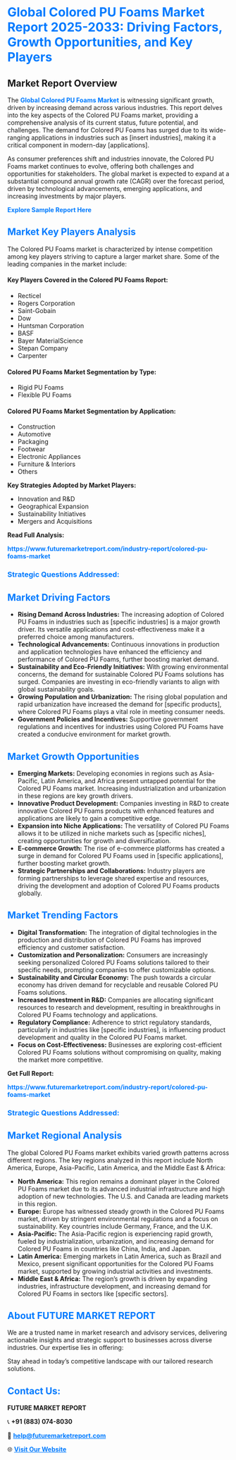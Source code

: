 <h1 style="color: #007BFF;">Global Colored PU Foams Market Report 2025-2033: Driving Factors, Growth Opportunities, and Key Players</h1>

<section id="overview">
<h2>Market Report Overview</h2>
<p>The <a href="https://www.futuremarketreport.com/industry-report/colored-pu-foams-market" style="color: #007BFF; text-decoration: none;"><strong>Global Colored PU Foams Market</strong></a> is witnessing significant growth, driven by increasing demand across various industries. This report delves into the key aspects of the Colored PU Foams market, providing a comprehensive analysis of its current status, future potential, and challenges. The demand for Colored PU Foams has surged due to its wide-ranging applications in industries such as [insert industries], making it a critical component in modern-day [applications].</p>
<p>As consumer preferences shift and industries innovate, the Colored PU Foams market continues to evolve, offering both challenges and opportunities for stakeholders. The global market is expected to expand at a substantial compound annual growth rate (CAGR) over the forecast period, driven by technological advancements, emerging applications, and increasing investments by major players.</p>
</section>

<section id="overview">
<p><a href="https://www.futuremarketreport.com/request-sample/reportId=87274" style="color: #007BFF; text-decoration: none;"><strong>Explore Sample Report Here</strong></a></p>
</section>

<section id="key-players">
<h2 style="color: #007BFF;">Market Key Players Analysis</h2>
<p>The Colored PU Foams market is characterized by intense competition among key players striving to capture a larger market share. Some of the leading companies in the market include:</p>
<h4>Key Players Covered in the Colored PU Foams Report:</h4>
<ul><li>Recticel</li><li>Rogers Corporation</li><li>Saint-Gobain</li><li>Dow</li><li>Huntsman Corporation</li><li>BASF</li><li>Bayer MaterialScience</li><li>Stepan Company</li><li>Carpenter</li></ul>
<h4>Colored PU Foams Market Segmentation by Type:</h4>
<ul><li>Rigid PU Foams</li><li>Flexible PU Foams</li></ul>

<h4>Colored PU Foams Market Segmentation by Application:</h4>
<ul><li>Construction</li><li>Automotive</li><li>Packaging</li><li>Footwear</li><li>Electronic Appliances</li><li>Furniture &amp; Interiors</li><li>Others</li></ul>
<p><strong>Key Strategies Adopted by Market Players:</strong></p>
<ul>
<li>Innovation and R&D</li>
<li>Geographical Expansion</li>
<li>Sustainability Initiatives</li>
<li>Mergers and Acquisitions</li>
</ul>
</section>

<section>
<p><strong>Read Full Analysis: </strong></p><a href="https://www.futuremarketreport.com/industry-report/colored-pu-foams-market" style="color: #007BFF; text-decoration: none;"><strong>https://www.futuremarketreport.com/industry-report/colored-pu-foams-market</strong></a>
<h3 style="color: #007BFF;">Strategic Questions Addressed:</h3>
</section>

<section id="driving-factors">
<h2 style="color: #007BFF;">Market Driving Factors</h2>
<ul>
<li><strong>Rising Demand Across Industries:</strong> The increasing adoption of Colored PU Foams in industries such as [specific industries] is a major growth driver. Its versatile applications and cost-effectiveness make it a preferred choice among manufacturers.</li>
<li><strong>Technological Advancements:</strong> Continuous innovations in production and application technologies have enhanced the efficiency and performance of Colored PU Foams, further boosting market demand.</li>
<li><strong>Sustainability and Eco-Friendly Initiatives:</strong> With growing environmental concerns, the demand for sustainable Colored PU Foams solutions has surged. Companies are investing in eco-friendly variants to align with global sustainability goals.</li>
<li><strong>Growing Population and Urbanization:</strong> The rising global population and rapid urbanization have increased the demand for [specific products], where Colored PU Foams plays a vital role in meeting consumer needs.</li>
<li><strong>Government Policies and Incentives:</strong> Supportive government regulations and incentives for industries using Colored PU Foams have created a conducive environment for market growth.</li>
</ul>
</section>

<section id="growth-opportunities">
<h2 style="color: #007BFF;">Market Growth Opportunities</h2>
<ul>
<li><strong>Emerging Markets:</strong> Developing economies in regions such as Asia-Pacific, Latin America, and Africa present untapped potential for the Colored PU Foams market. Increasing industrialization and urbanization in these regions are key growth drivers.</li>
<li><strong>Innovative Product Development:</strong> Companies investing in R&D to create innovative Colored PU Foams products with enhanced features and applications are likely to gain a competitive edge.</li>
<li><strong>Expansion into Niche Applications:</strong> The versatility of Colored PU Foams allows it to be utilized in niche markets such as [specific niches], creating opportunities for growth and diversification.</li>
<li><strong>E-commerce Growth:</strong> The rise of e-commerce platforms has created a surge in demand for Colored PU Foams used in [specific applications], further boosting market growth.</li>
<li><strong>Strategic Partnerships and Collaborations:</strong> Industry players are forming partnerships to leverage shared expertise and resources, driving the development and adoption of Colored PU Foams products globally.</li>
</ul>
</section>

<section id="trending-factors">
<h2 style="color: #007BFF;">Market Trending Factors</h2>
<ul>
<li><strong>Digital Transformation:</strong> The integration of digital technologies in the production and distribution of Colored PU Foams has improved efficiency and customer satisfaction.</li>
<li><strong>Customization and Personalization:</strong> Consumers are increasingly seeking personalized Colored PU Foams solutions tailored to their specific needs, prompting companies to offer customizable options.</li>
<li><strong>Sustainability and Circular Economy:</strong> The push towards a circular economy has driven demand for recyclable and reusable Colored PU Foams solutions.</li>
<li><strong>Increased Investment in R&D:</strong> Companies are allocating significant resources to research and development, resulting in breakthroughs in Colored PU Foams technology and applications.</li>
<li><strong>Regulatory Compliance:</strong> Adherence to strict regulatory standards, particularly in industries like [specific industries], is influencing product development and quality in the Colored PU Foams market.</li>
<li><strong>Focus on Cost-Effectiveness:</strong> Businesses are exploring cost-efficient Colored PU Foams solutions without compromising on quality, making the market more competitive.</li>
</ul>
</section>

<section>
<p><strong>Get Full Report: </strong></p><a href="https://www.futuremarketreport.com/industry-report/colored-pu-foams-market" style="color: #007BFF; text-decoration: none;"><strong>https://www.futuremarketreport.com/industry-report/colored-pu-foams-market</strong></a>
<h3 style="color: #007BFF;">Strategic Questions Addressed:</h3>
</section>


<section id="regional-analysis">
<h2 style="color: #007BFF;">Market Regional Analysis</h2>
<p>The global Colored PU Foams market exhibits varied growth patterns across different regions. The key regions analyzed in this report include North America, Europe, Asia-Pacific, Latin America, and the Middle East & Africa:</p>
<ul>
<li><strong>North America:</strong> This region remains a dominant player in the Colored PU Foams market due to its advanced industrial infrastructure and high adoption of new technologies. The U.S. and Canada are leading markets in this region.</li>
<li><strong>Europe:</strong> Europe has witnessed steady growth in the Colored PU Foams market, driven by stringent environmental regulations and a focus on sustainability. Key countries include Germany, France, and the U.K.</li>
<li><strong>Asia-Pacific:</strong> The Asia-Pacific region is experiencing rapid growth, fueled by industrialization, urbanization, and increasing demand for Colored PU Foams in countries like China, India, and Japan.</li>
<li><strong>Latin America:</strong> Emerging markets in Latin America, such as Brazil and Mexico, present significant opportunities for the Colored PU Foams market, supported by growing industrial activities and investments.</li>
<li><strong>Middle East & Africa:</strong> The region’s growth is driven by expanding industries, infrastructure development, and increasing demand for Colored PU Foams in sectors like [specific sectors].</li>
</ul>
</section>

<footer>
<h2 style="color: #007BFF;">About FUTURE MARKET REPORT</h2>
<p>We are a trusted name in market research and advisory services, delivering actionable insights and strategic support to businesses across diverse industries. Our expertise lies in offering:</p>

<p>Stay ahead in today’s competitive landscape with our tailored research solutions.</p>

<h2 style="color: #007BFF;">Contact Us:</h2>
<p><strong>FUTURE MARKET REPORT</strong></p>
<p>📞 <strong>+91 (883) 074-8030</strong></p>
<p>📧 <strong><a href="mailto:help@futuremarketreport.com" style="color: #007BFF;">help@futuremarketreport.com</a></strong></p>
<p>🌐 <strong><a href="https://www.futuremarketreport.com/" style="color: #007BFF;">Visit Our Website</a></strong></p>
</footer>
